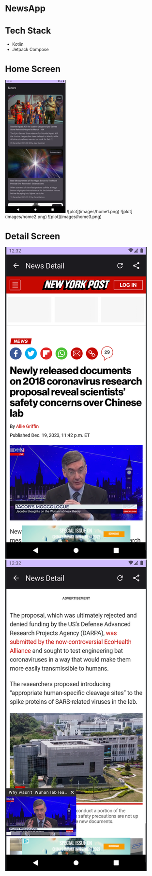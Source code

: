 # NewsApp

# Tech Stack
 - Kotlin
 - Jetpack Compose

# Home Screen
<img src="images/home1.png" alt="alt text" width="200" />
![plot](images/home1.png)
![plot](images/home2.png)
![plot](images/home3.png)

# Detail Screen
![plot](images/detail1.png)
![plot](images/detail2.png)
